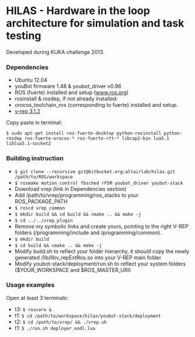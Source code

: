 HILAS -  Hardware in the loop architecture for simulation and task testing 
========

Developed during KUKA challenge 2013. 

### Dependencies

* Ubuntu 12.04
* youBot firmware 1.48 & youbot_driver v0.96
* ROS (fuerte) installed and setup (www.ros.org)
* rosinstall & rosdep, if not already installed: 
* orocos_toolchain_ros (corresponding to fuerte) installed and setup. 
* [v-rep 3.1.2](http://www.coppeliarobotics.com) 

Copy paste in terminal:

`$ sudo apt-get install ros-fuerte-desktop python-rosinstall python-rosdep ros-fuerte-orocos-* ros-fuerte-rtt-* libcap2-bin lua5.1 liblua5.1-socket2`

### Building instruction

* `$ git clone --recursive git@bitbucket.org:altairlab/hilas.git /path/to/ROS/workspace`
* `$ rosmake motion_control fbsched rFSM youbot_driver youbot-stack`
* Download vrep (link in Dependencies section)
* Add /path/to/vrep/programming/ros_stacks to your ROS_PACKAGE_PATH
* `$ roscd vrep_common`
* `$ mkdir build && cd build && cmake .. && make -j`
* `$ cd ../../vrep_plugin`
* Remove my symbolic links and create yours, pointing to the right V-REP folders (/programming/include and /programming/common).
* `$ mkdir build`
* `$ cd build && cmake .. && make -j`
* Modify build.sh to reflect your folder hierarchy, it should copy the newly generated /lib/libv_repExtRos.so into your V-REP main folder
* Modify youbot-stack/deployment/run.sh to reflect your system folders ($YOUR_WORKSPACE and $ROS_MASTER_URI)

### Usage examples

Open at least 3 terminals:

* t3: `$ roscore &`
* t1: `$ cd /path/to/workspace/hilas/youbot-stack/deployment`
* t2: `$ cd /path/to/vrep/ && ./vrep.sh`
* t1: `$ ./run.sh deployer_oodl.lua`